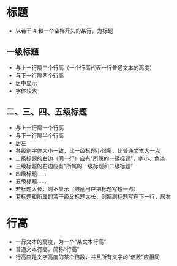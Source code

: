 # 标题
+ 以若干 # 和一个空格开头的某行，为标题

## 一级标题
+ 与上一行隔三个行高（一个行高代表一行普通文本的高度）
+ 与下一行隔两个行高
+ 居中显示
+ 字体较大

## 二、三、四、五级标题
+ 与上一行隔一个行高
+ 与下一行隔半个行高
+ 居左
+ 各级别字体大小一致，比一级标题小很多，比普通文本大一点
+ 二级标题的右边（同一行）应有“所属的一级标题”，字小、色淡
+ 三级标题的右边应有“所属的一级标题和二级标题”
+ 四级标题……
+ 五级标题……
+ 若标题太长，则不显示（鼓励用户把标题写短一点）
+ 若标题和所属的若干级父标题太长，则把副标题写在下一行，居右

# 行高
+ 一行文本的高度，为一个“某文本行高”
+ 普通文本行高，简称“行高”
+ 行高应是文字高度的某个倍数，并且所有文字的“倍数”应相同